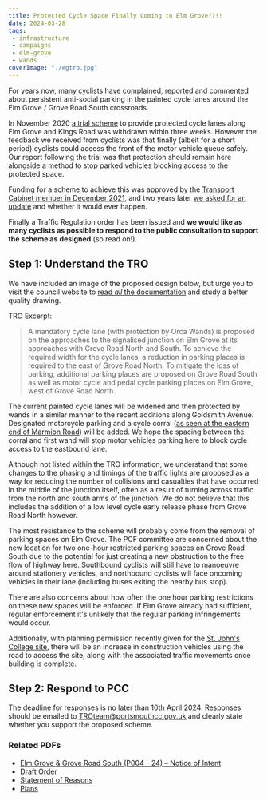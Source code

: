 ```yaml
---
title: Protected Cycle Space Finally Coming to Elm Grove??!!
date: 2024-03-28
tags:
 - infrastructure
 - campaigns
 - elm-grove
 - wands
coverImage: "./egtro.jpg"
---
```


For years now, many cyclists have complained, reported and
commented about persistent anti-social parking in the painted
cycle lanes around the Elm Grove / Grove Road South crossroads.

In November 2020 [a trial scheme](https://pompeybug.co.uk/statement-on-elm-grove-cycle-lane-trial)
to provide protected cycle lanes along Elm Grove and Kings Road
was withdrawn within three weeks. However the feedback we received from 
cyclists was that finally (albeit for a short period) cyclists could
access the front of the motor vehicle queue safely. Our report
following the trial was that protection should remain here alongside
a method to stop parked vehicles blocking access to the protected space.

Funding for a scheme to achieve this was approved by the [Transport
Cabinet member in December 2021](https://pompeybug.co.uk/2021-12-02-deputation),
and two years later [we asked for an update](https://pompeybug.co.uk/2023-12-30-elm-grove/)
and whether it would ever happen.

Finally a Traffic Regulation order has been issued and **we would like as
many cyclists as possible to respond to the public consultation to
support the scheme as designed** (so read on!).

## Step 1: Understand the TRO

We have included an image of the
proposed design below, but urge you to visit the council website to
[read _all_ the documentation](https://www.portsmouth.gov.uk/services/parking-roads-and-travel/roads/traffic-regulation-orders-2024/#southsea%3C/a:~:text=Elm%20Grove%20%26%20Grove%20Road%20South%20(P004%20%E2%80%93%2024)%20%E2%80%93%20Notice%20of%20Intent%20%E2%80%93%20Draft%20Order%C2%A0%E2%80%93%20Statement%20of%20Reasons%20%E2%80%93%20Plans)
and study a better quality drawing.

TRO Excerpt:
> A mandatory cycle lane (with protection by Orca Wands) is proposed
> on the approaches to the signalised junction on Elm Grove at its
> approaches with Grove Road North and South. To achieve the required
> width for the cycle lanes, a reduction in parking places is required
> to the east of Grove Road North. To mitigate the loss of parking,
> additional parking places are proposed on Grove Road South as well
> as motor cycle and pedal cycle parking places on Elm Grove, west
> of Grove Road North.

The current painted cycle lanes will be widened and then protected
by wands in a similar manner to the recent additions along Goldsmith
Avenue. Designated motorcycle parking and a cycle corral ([as seen at
the eastern end of Marmion Road](https://www.google.com/maps/@50.7852488,-1.0837611,3a,27.3y,84.62h,82t/data=!3m6!1e1!3m4!1swygQfxDRyockQ14sliwl8A!2e0!7i16384!8i8192?entry=ttu)) will be added. We hope the spacing
between the corral and first wand will stop motor vehicles parking
here to block cycle access to the eastbound lane.

Although not listed within the TRO information, we understand that
some changes to the phasing and timings of the traffic lights are
proposed as a way for reducing the number of collisions and casualties
that have occurred in the middle of the junction itself, often as a
result of turning across traffic from the north and south arms of
the junction. We do not believe that this includes the addition of
a low level cycle early release phase from Grove Road North however.

The most resistance to the scheme will probably come from the removal
of parking spaces on Elm Grove.  The PCF committee are concerned
about the new location for two one-hour restricted parking spaces
on Grove Road South due to the potential for just creating a new
obstruction to the free flow of highway here. Southbound cyclists will
still have to manoeuvre around stationery vehicles, and northbound
cyclists will face oncoming vehicles in their lane (including buses
exiting the nearby bus stop).

There are also concerns about how often the one hour parking restrictions
on these new spaces will be enforced. If Elm Grove already had sufficient,
regular enforcement it's unlikely that the regular parking infringements
would occur.

Additionally, with planning permission recently given for the
[St. John's College site](https://publicaccess.portsmouth.gov.uk/online-applications/applicationDetails.do?keyVal=RZU6BKMO0JP00&activeTab=summary),
there will be an increase in construction vehicles using the road to
access the site, along with the associated traffic movements once
building is complete.

## Step 2: Respond to PCC
The deadline for responses is no later than 10th April 2024. Responses
should be emailed to [TROteam@portsmouthcc.gov.uk](mailto:TROteam@portsmouthcc.gov.uk?subject=Elm%20Grove%20TRO&cc=info@pompeybug.org.uk)
and clearly state whether you support the proposed scheme.

### Related PDFs
* [Elm Grove & Grove Road South (P004 – 24) – Notice of Intent](https://www.portsmouth.gov.uk/wp-content/uploads/2024/03/P004-24-Elm-Grove-NOI-1.pdf)
* [Draft Order](https://www.portsmouth.gov.uk/wp-content/uploads/2024/03/P004-2024-draft-TRO-1.pdf)
* [Statement of Reasons](https://www.portsmouth.gov.uk/wp-content/uploads/2024/03/SOR-Elm-Grove.pdf)
* [Plans](https://www.portsmouth.gov.uk/wp-content/uploads/2024/03/HWI1272-GA-02-Consultation-Layout.pdf)

